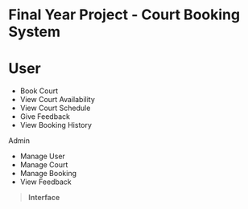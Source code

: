 # **Final Year Project - Court Booking System**

# User
- Book Court
- View Court Availability
- View Court Schedule
- Give Feedback
- View Booking History

Admin
- Manage User
- Manage Court
- Manage Booking
- View Feedback

>**Interface**


